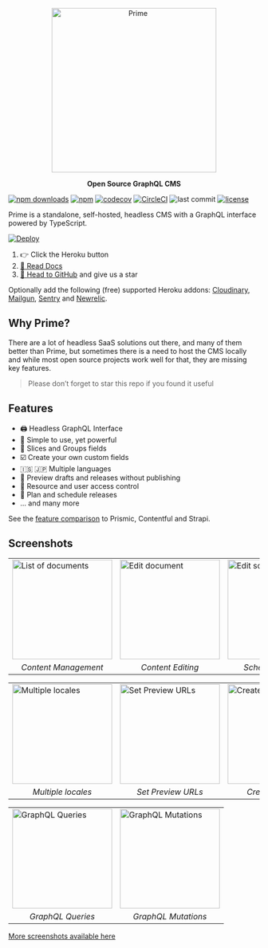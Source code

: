 <p align="center">
  <a href="https://docs.primecms.app"><img alt="Prime" width="330px" src="https://raw.githubusercontent.com/birkir/prime/master/docs/_assets/prime.png" /></a>
</p>
<p align="center"><strong>Open Source GraphQL CMS</strong></p>

[![npm downloads](https://img.shields.io/npm/dt/@primecms/core.svg)](https://www.npmjs.com/package/@primecms/core)
[![npm](https://img.shields.io/npm/v/@primecms/core.svg?maxAge=3600)](https://www.npmjs.com/package/@primecms/core)
[![codecov](https://codecov.io/gh/birkir/prime/branch/master/graph/badge.svg)](https://codecov.io/gh/birkir/prime)
[![CircleCI](https://circleci.com/gh/birkir/prime.svg?style=shield)](https://circleci.com/gh/birkir/prime)
![last commit](https://img.shields.io/github/last-commit/google/skia.svg)
[![license](https://img.shields.io/github/license/birkir/prime.svg)](https://opensource.org/licenses/MIT)

Prime is a standalone, self-hosted, headless CMS with a GraphQL interface powered by TypeScript.

[![Deploy](https://www.herokucdn.com/deploy/button.svg)](https://heroku.com/deploy?template=https://github.com/primecms/heroku)

1. 👉 Click the Heroku button
2. [📖 Read Docs](https://docs.primecms.app)
3. [🌟 Head to GitHub](https://github.com/birkir/prime) and give us a star

Optionally add the following (free) supported Heroku addons: [Cloudinary](https://elements.heroku.com/addons/cloudinary), [Mailgun](https://elements.heroku.com/addons/mailgun), [Sentry](https://elements.heroku.com/addons/sentry) and [Newrelic](https://elements.heroku.com/addons/newrelic).

## Why Prime?

There are a lot of headless SaaS solutions out there, and many of them better than Prime, but sometimes there is a need to host the CMS locally and while most open source projects work well for that, they are missing key features.

> Please don’t forget to star this repo if you found it useful

## Features

- 🖨 Headless GraphQL Interface
- 🚀 Simple to use, yet powerful
- 📐 Slices and Groups fields
- ☑️ Create your own custom fields
- 🇮🇸 🇯🇵 Multiple languages
- 🚧 Preview drafts and releases without publishing
- 🔑 Resource and user access control
- 📆 Plan and schedule releases
- ... and many more

See the [feature comparison](https://docs.primecms.app/#/features) to Prismic, Contentful and Strapi.

## Screenshots

<table>
  <tr>
    <td>
      <img src="https://i.imgur.com/kIJJAwN.png" width="200" alt="List of documents">
    </td>
    <td>
      <img src="https://i.imgur.com/9FLiisc.png" width="200" alt="Edit document">
    </td>
    <td>
      <img src="https://i.imgur.com/gZZLGC5.png" width="200" alt="Edit schema">
    </td>
  </tr>
  <tr>
    <td align="center"><i>Content Management</i></td>
    <td align="center"><i>Content Editing</i></td>
    <td align="center"><i>Schema Modeling</i></td>
  </tr>
</table>

<table>
  <tr>
    <td>
      <img src="https://i.imgur.com/Dim0fPN.png" width="200" alt="Multiple locales">
    </td>
    <td>
      <img src="https://i.imgur.com/jHYiPa5.png" width="200" alt="Set Preview URLs">
    </td>
    <td>
      <img src="https://i.imgur.com/T7q8a2M.png" width="200" alt="Create Releases">
    </td>
  </tr>
  <tr>
    <td align="center"><i>Multiple locales</i></td>
    <td align="center"><i>Set Preview URLs</i></td>
    <td align="center"><i>Create Releases</i></td>
  </tr>
</table>
<table>
  <tr>
    <td>
      <img src="https://i.imgur.com/NnpKUJV.png" width="200" alt="GraphQL Queries">
    </td>
    <td>
      <img src="https://i.imgur.com/p7ZvhFf.png" width="200" alt="GraphQL Mutations">
    </td>
  </tr>
  <tr>
    <td align="center">
      <i>GraphQL Queries</i>
    </td>
    <td align="center">
      <i>GraphQL Mutations</i>
    </td>
  </tr>
</table>

[More screenshots available here](https://imgur.com/gallery/NVDH81P)
